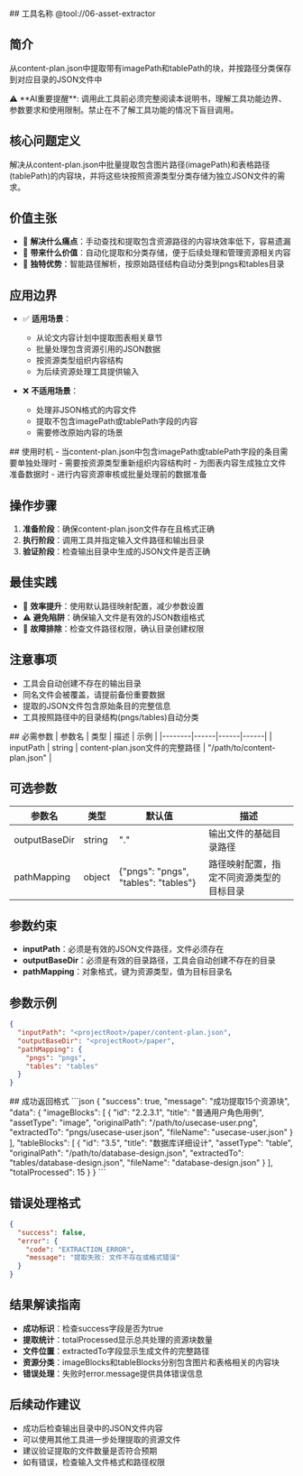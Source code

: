 <manual>
<identity>
## 工具名称
@tool://06-asset-extractor

## 简介
从content-plan.json中提取带有imagePath和tablePath的块，并按路径分类保存到对应目录的JSON文件中
</identity>

<purpose>
⚠️ **AI重要提醒**: 调用此工具前必须完整阅读本说明书，理解工具功能边界、参数要求和使用限制。禁止在不了解工具功能的情况下盲目调用。

## 核心问题定义
解决从content-plan.json中批量提取包含图片路径(imagePath)和表格路径(tablePath)的内容块，并将这些块按照资源类型分类存储为独立JSON文件的需求。

## 价值主张
- 🎯 **解决什么痛点**：手动查找和提取包含资源路径的内容块效率低下，容易遗漏
- 🚀 **带来什么价值**：自动化提取和分类存储，便于后续处理和管理资源相关内容
- 🌟 **独特优势**：智能路径解析，按原始路径结构自动分类到pngs和tables目录

## 应用边界
- ✅ **适用场景**：
  - 从论文内容计划中提取图表相关章节
  - 批量处理包含资源引用的JSON数据
  - 按资源类型组织内容结构
  - 为后续资源处理工具提供输入
  
- ❌ **不适用场景**：
  - 处理非JSON格式的内容文件
  - 提取不包含imagePath或tablePath字段的内容
  - 需要修改原始内容的场景
</purpose>

<usage>
## 使用时机
- 当content-plan.json中包含imagePath或tablePath字段的条目需要单独处理时
- 需要按资源类型重新组织内容结构时
- 为图表内容生成独立文件准备数据时
- 进行内容资源审核或批量处理前的数据准备

## 操作步骤
1. **准备阶段**：确保content-plan.json文件存在且格式正确
2. **执行阶段**：调用工具并指定输入文件路径和输出目录
3. **验证阶段**：检查输出目录中生成的JSON文件是否正确

## 最佳实践
- 🎯 **效率提升**：使用默认路径映射配置，减少参数设置
- ⚠️ **避免陷阱**：确保输入文件是有效的JSON数组格式
- 🔧 **故障排除**：检查文件路径权限，确认目录创建权限

## 注意事项
- 工具会自动创建不存在的输出目录
- 同名文件会被覆盖，请提前备份重要数据
- 提取的JSON文件包含原始条目的完整信息
- 工具按照路径中的目录结构(pngs/tables)自动分类
</usage>

<parameter>
## 必需参数
| 参数名 | 类型 | 描述 | 示例 |
|--------|------|------|------|
| inputPath | string | content-plan.json文件的完整路径 | "/path/to/content-plan.json" |

## 可选参数
| 参数名 | 类型 | 默认值 | 描述 |
|--------|------|--------|------|
| outputBaseDir | string | "." | 输出文件的基础目录路径 |
| pathMapping | object | {"pngs": "pngs", "tables": "tables"} | 路径映射配置，指定不同资源类型的目标目录 |

## 参数约束
- **inputPath**：必须是有效的JSON文件路径，文件必须存在
- **outputBaseDir**：必须是有效的目录路径，工具会自动创建不存在的目录
- **pathMapping**：对象格式，键为资源类型，值为目标目录名

## 参数示例
```json
{
  "inputPath": "<projectRoot>/paper/content-plan.json",
  "outputBaseDir": "<projectRoot>/paper",
  "pathMapping": {
    "pngs": "pngs",
    "tables": "tables"
  }
}
```
</parameter>

<outcome>
## 成功返回格式
```json
{
  "success": true,
  "message": "成功提取15个资源块",
  "data": {
    "imageBlocks": [
      {
        "id": "2.2.3.1",
        "title": "普通用户角色用例",
        "assetType": "image",
        "originalPath": "/path/to/usecase-user.png",
        "extractedTo": "pngs/usecase-user.json",
        "fileName": "usecase-user.json"
      }
    ],
    "tableBlocks": [
      {
        "id": "3.5",
        "title": "数据库详细设计",
        "assetType": "table",
        "originalPath": "/path/to/database-design.json",
        "extractedTo": "tables/database-design.json",
        "fileName": "database-design.json"
      }
    ],
    "totalProcessed": 15
  }
}
```

## 错误处理格式
```json
{
  "success": false,
  "error": {
    "code": "EXTRACTION_ERROR",
    "message": "提取失败: 文件不存在或格式错误"
  }
}
```

## 结果解读指南
- **成功标识**：检查success字段是否为true
- **提取统计**：totalProcessed显示总共处理的资源块数量
- **文件位置**：extractedTo字段显示生成文件的完整路径
- **资源分类**：imageBlocks和tableBlocks分别包含图片和表格相关的内容块
- **错误处理**：失败时error.message提供具体错误信息

## 后续动作建议
- 成功后检查输出目录中的JSON文件内容
- 可以使用其他工具进一步处理提取的资源文件
- 建议验证提取的文件数量是否符合预期
- 如有错误，检查输入文件格式和路径权限
</outcome>
</manual>